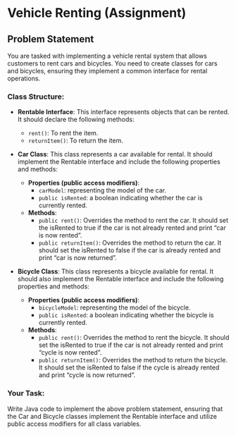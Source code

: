 # Vehicle Renting (Assignment)

## Problem Statement

You are tasked with implementing a vehicle rental system that allows customers to rent cars and bicycles. You need to
create classes for cars and bicycles, ensuring they implement a common interface for rental operations.

### Class Structure:

- **Rentable Interface**: This interface represents objects that can be rented. It should declare the following methods:
    - `rent()`: To rent the item.
    - `returnItem()`: To return the item.

- **Car Class**: This class represents a car available for rental. It should implement the Rentable interface and
  include the following properties and methods:
    - **Properties (public access modifiers)**:
        - `carModel`: representing the model of the car.
        - `public isRented`: a boolean indicating whether the car is currently rented.
    - **Methods**:
        - `public rent()`: Overrides the method to rent the car. It should set the isRented to true if the car is not
          already rented and print “car <model> is now rented”.
        - `public returnItem()`: Overrides the method to return the car. It should set the isRented to false if the car
          is already rented and print “car <model> is now returned”.

- **Bicycle Class**: This class represents a bicycle available for rental. It should also implement the Rentable
  interface and include the following properties and methods:
    - **Properties (public access modifiers)**:
        - `bicycleModel`: representing the model of the bicycle.
        - `public isRented`: a boolean indicating whether the bicycle is currently rented.
    - **Methods**:
        - `public rent()`: Overrides the method to rent the bicycle. It should set the isRented to true if the car is
          not already rented and print “cycle <bicycleModel> is now rented”.
        - `public returnItem()`: Overrides the method to return the bicycle. It should set the isRented to false if the
          cycle is already rented and print “cycle <model> is now returned”.

### Your Task:

Write Java code to implement the above problem statement, ensuring that the Car and Bicycle classes implement the
Rentable interface and utilize public access modifiers for all class variables.